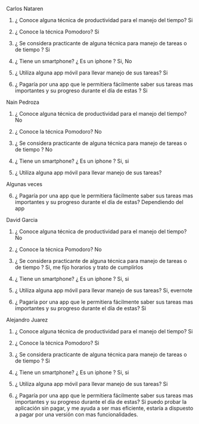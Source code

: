 Carlos Nataren
1. ¿ Conoce alguna técnica de productividad para el manejo del tiempo?
Si

2. ¿ Conoce la técnica Pomodoro?
Si

3. ¿ Se considera practicante de alguna técnica para manejo de tareas o de tiempo ?
Si

4. ¿ Tiene un smartphone? ¿ Es un iphone ?
Si, No

5. ¿ Utiliza alguna app móvil para llevar manejo de sus tareas?
Si

6. ¿ Pagaría por una app que le permitiera fácilmente saber sus tareas mas importantes y su progreso durante el día de estas ?
Si

Nain Pedroza

1. ¿ Conoce alguna técnica de productividad para el manejo del tiempo?
No

2. ¿ Conoce la técnica Pomodoro?
No

3. ¿ Se considera practicante de alguna técnica para manejo de tareas o de tiempo ?
No

4. ¿ Tiene un smartphone? ¿ Es un iphone ?
Si, si

5. ¿ Utiliza alguna app móvil para llevar manejo de sus tareas?

Algunas veces

6. ¿ Pagaría por una app que le permitiera fácilmente saber sus tareas mas importantes y su progreso durante el día de estas?
Dependiendo del app

David Garcia

1. ¿ Conoce alguna técnica de productividad para el manejo del tiempo?
No

2. ¿ Conoce la técnica Pomodoro?
No

3. ¿ Se considera practicante de alguna técnica para manejo de tareas o de tiempo ?
Si, me fijo horarios y trato de cumplirlos

4. ¿ Tiene un smartphone? ¿ Es un iphone ?
Si, si

5. ¿ Utiliza alguna app móvil para llevar manejo de sus tareas?
Si, evernote

6. ¿ Pagaría por una app que le permitiera fácilmente saber sus tareas mas importantes y su progreso durante el día de estas?
Si

Alejandro Juarez

1. ¿ Conoce alguna técnica de productividad para el manejo del tiempo?
Si

2. ¿ Conoce la técnica Pomodoro?
Si

3. ¿ Se considera practicante de alguna técnica para manejo de tareas o de tiempo ?
Si

4. ¿ Tiene un smartphone? ¿ Es un iphone ?
Si, si

5. ¿ Utiliza alguna app móvil para llevar manejo de sus tareas?
Si

6. ¿ Pagaría por una app que le permitiera fácilmente saber sus tareas mas importantes y su progreso durante el día de estas?
Si puedo probar la aplicación sin pagar, y me ayuda a ser mas eficiente, estaría a dispuesto a pagar por una versión con mas funcionalidades.
